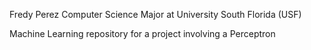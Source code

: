 Fredy Perez
Computer Science Major at University South Florida (USF)

Machine Learning repository for a project involving a Perceptron
